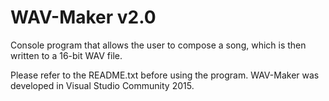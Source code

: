 # WAV-Maker v2.0
Console program that allows the user to compose a song, which is then written to a 16-bit WAV file.

Please refer to the README.txt before using the program. WAV-Maker was developed in Visual Studio Community 2015.
